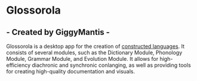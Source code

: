 # Glossorola
## - Created by GiggyMantis -

Glossorola is a desktop app for the creation of [constructed languages](https://en.wikipedia.org/wiki/Constructed_language).
It consists of several modules, such as the Dictionary Module, Phonology Module, Grammar Module, and Evolution Module. 
It allows for high-efficiency diachronic and synchronic conlanging, as well as providing tools for creating high-quality documentation and visuals.
